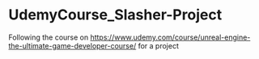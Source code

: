 # UdemyCourse_Slasher-Project
 Following the course on https://www.udemy.com/course/unreal-engine-the-ultimate-game-developer-course/ for a project

